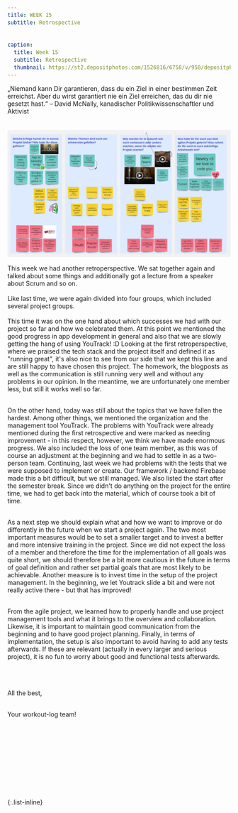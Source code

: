 ```yaml
---
title: WEEK 15
subtitle: Retrospective


caption:
  title: Week 15
  subtitle: Retrospective
  thumbnail: https://st2.depositphotos.com/1526816/6758/v/950/depositphotos_67585055-stock-illustration-word-expression.jpg
---
```


<div align="left">
„Niemand kann Dir garantieren, dass du ein Ziel in einer bestimmen Zeit erreichst. Aber du wirst garantiert nie ein Ziel erreichen, das du dir nie gesetzt hast.“
– David McNally, kanadischer Politikwissenschaftler und Aktivist
<br><br><br>

<img src="/bilder/retro03052022.png"/>

This week we had another retroperspective. We sat together again and talked about some things and additionally got a lecture from a speaker about Scrum and so on. 
<br><br>
Like last time, we were again divided into four groups, which included several project groups. 
<br><br>
This time it was on the one hand about which successes we had with our project so far and how we celebrated them.  At this point we mentioned the good progress in app development in general and also that we are slowly getting the hang of using YouTrack! :D Looking at the first retroperspective, where we praised the tech stack and the project itself and defined it as "running great", it's also nice to see from our side that we kept this line and are still happy to have chosen this project. The homework, the blogposts as well as the communication is still running very well and without any problems in our opinion. In the meantime, we are unfortunately one member less, but still it works well so far. <br><br>

On the other hand, today was still about the topics that we have fallen the hardest. Among other things, we mentioned the organization and the management tool YouTrack. The problems with YouTrack were already mentioned during the first retrospective and were marked as needing improvement - in this respect, however, we think we have made enormous progress. We also included the loss of one team member, as this was of course an adjustment at the beginning and we had to settle in as a two-person team.  Continuing, last week we had problems with the tests that we were supposed to implement or create. Our framework / backend Firebase made this a bit difficult, but we still managed. We also listed the start after the semester break. Since we didn't do anything on the project for the entire time, we had to get back into the material, which of course took a bit of time. <br><br>

As a next step we should explain what and how we want to improve or do differently in the future when we start a project again.  The two most important measures would be to set a smaller target and to invest a better and more intensive training in the project. Since we did not expect the loss of a member and therefore the time for the implementation of all goals was quite short, we should therefore be a bit more cautious in the future in terms of goal definition and rather set partial goals that are most likely to be achievable. Another measure is to invest time in the setup of the project management. In the beginning, we let Youtrack slide a bit and were not really active there - but that has improved! <br><br>

From the agile project, we learned how to properly handle and use project management tools and what it brings to the overview and collaboration. Likewise, it is important to maintain good communication from the beginning and to have good project planning. Finally, in terms of implementation, the setup is also important to avoid having to add any tests afterwards. If these are relevant (actually in every larger and serious project), it is no fun to worry about good and functional tests afterwards. <br><br>

  
<br><br>
All the best,<br><br>

Your workout-log team!<br><br><br><br><br>

</div>

 <script src="https://utteranc.es/client.js"
          repo="DHBW-TrainingApp/Blog"
          issue-term="pathname"
          label="Blog Comment"
          theme="github-light"
          crossorigin="anonymous"
          async>
  </script>
  
  <br>  <br>  <br>  <br>  <br>
  

{:.list-inline}


